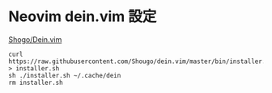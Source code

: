 # Neovim dein.vim 設定

[Shogo/Dein.vim](https://github.com/Shougo/dein.vim)

```
curl https://raw.githubusercontent.com/Shougo/dein.vim/master/bin/installer.sh > installer.sh
sh ./installer.sh ~/.cache/dein
rm installer.sh
```



